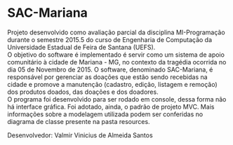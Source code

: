 # SAC-Mariana

Projeto desenvolvido como avaliação parcial da disciplina MI-Programação durante o semestre 2015.5 do curso de Engenharia de Computação da Universidade Estadual de Feira de Santana (UEFS).<br>
O objetivo do software é implementado é servir como um sistema de apoio comunitário à cidade de Mariana - MG, no contexto da tragédia ocorrida no dia 05 de Novembro de 2015. O software, denominado SAC-Mariana, é responsável por gerenciar as doações que estão sendo recebidas na cidade e promove a manutenção (cadastro, edição, listagem e remoção) dos produtos doados, das doações e dos doadores.<br>
O programa foi desenvolvido para ser rodado em console, dessa forma não há interface gráfica. Foi adotado, ainda, o padrão de projeto MVC. Mais informações sobre a modelagem utilizada podem ser conferidas no diagrama de classe presente na pasta resources.

Desenvolvedor: Valmir Vinicius de Almeida Santos
